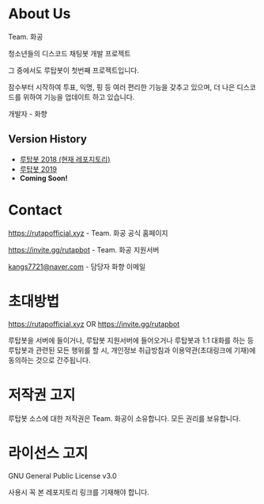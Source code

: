 # About Us

Team. 화공

청소년들의 디스코드 채팅봇 개발 프로젝트

그 중에서도 루탑봇이 첫번째 프로젝트입니다.

잠수부터 시작하여 투표, 익명, 핑 등 여러 편리한 기능을 갖추고 있으며, 더 나은 디스코드를 위하여 기능을 업데이트 하고 있습니다.

개발자 - 화향

## Version History

- [루탑봇 2018 (현재 레포지토리)](https://github.com/develable/Rutap-Bot-2018)
- [루탑봇 2019](https://github.com/develable/Rutap-Bot-2019)
- **Coming Soon!**

# Contact

https://rutapofficial.xyz - Team. 화공 공식 홈페이지

https://invite.gg/rutapbot - Team. 화공 지원서버

kangs7721@naver.com - 담당자 화향 이메일

# 초대방법

https://rutapofficial.xyz OR https://invite.gg/rutapbot

루탑봇을 서버에 들이거나, 루탑봇 지원서버에 들어오거나 루탑봇과 1:1 대화를 하는 등 루탑봇과 관련된 모든 행위를 할 시, 개인정보 취급방침과 이용약관(초대링크에 기재)에 동의하는 것으로 간주됩니다.

# 저작권 고지
루탑봇 소스에 대한 저작권은 Team. 화공이 소유합니다. 모든 권리를 보유합니다.

# 라이선스 고지

GNU General Public License v3.0

사용시 꼭 본 레포지토리 링크를 기재해야 합니다.
